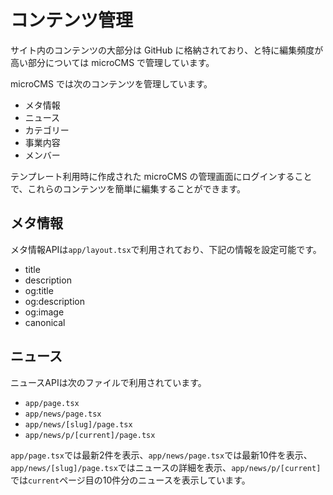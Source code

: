 # コンテンツ管理

サイト内のコンテンツの大部分は GitHub に格納されており、と特に編集頻度が高い部分については microCMS で管理しています。

microCMS では次のコンテンツを管理しています。

- メタ情報
- ニュース
- カテゴリー
- 事業内容
- メンバー

テンプレート利用時に作成された microCMS の管理画面にログインすることで、これらのコンテンツを簡単に編集することができます。

## メタ情報
メタ情報APIは`app/layout.tsx`で利用されており、下記の情報を設定可能です。
- title
- description
- og:title
- og:description
- og:image
- canonical

## ニュース
ニュースAPIは次のファイルで利用されています。
- `app/page.tsx`
- `app/news/page.tsx`
- `app/news/[slug]/page.tsx`
- `app/news/p/[current]/page.tsx`
  
`app/page.tsx`では最新2件を表示、`app/news/page.tsx`では最新10件を表示、`app/news/[slug]/page.tsx`ではニュースの詳細を表示、`app/news/p/[current]`では`current`ページ目の10件分のニュースを表示しています。
